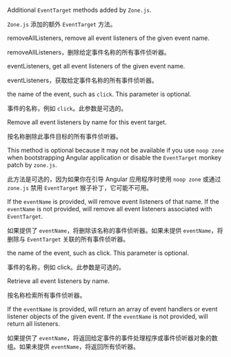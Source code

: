 Additional `EventTarget` methods added by `Zone.js`.

`Zone.js` 添加的额外 `EventTarget` 方法。

removeAllListeners, remove all event listeners of the given event name.

removeAllListeners，删除给定事件名称的所有事件侦听器。

eventListeners, get all event listeners of the given event name.

eventListeners，获取给定事件名称的所有事件侦听器。

the name of the event, such as `click`. This parameter is optional.

事件的名称，例如 `click`。此参数是可选的。

Remove all event listeners by name for this event target.

按名称删除此事件目标的所有事件侦听器。

This method is optional because it may not be available if you use `noop zone` when
bootstrapping Angular application or disable the `EventTarget` monkey patch by `zone.js`.

此方法是可选的，因为如果你在引导 Angular 应用程序时使用 `noop zone` 或通过 `zone.js` 禁用
`EventTarget` 猴子补丁，它可能不可用。

If the `eventName` is provided, will remove event listeners of that name.
If the `eventName` is not provided, will remove all event listeners associated with
`EventTarget`.

如果提供了 `eventName`，将删除该名称的事件侦听器。如果未提供 `eventName`，将删除与
`EventTarget` 关联的所有事件侦听器。

the name of the event, such as click. This parameter is optional.

事件的名称，例如 click。此参数是可选的。

Retrieve all event listeners by name.

按名称检索所有事件侦听器。

If the `eventName` is provided, will return an array of event handlers or event listener
objects of the given event.
If the `eventName` is not provided, will return all listeners.

如果提供了 `eventName`，将返回给定事件的事件处理程序或事件侦听器对象的数组。如果未提供
`eventName`，将返回所有侦听器。